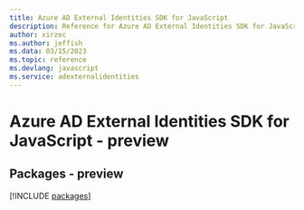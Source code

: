 ```yaml
---
title: Azure AD External Identities SDK for JavaScript
description: Reference for Azure AD External Identities SDK for JavaScript
author: xirzec
ms.author: jeffish
ms.data: 03/15/2023
ms.topic: reference
ms.devlang: javascript
ms.service: adexternalidentities
---
```

# Azure AD External Identities SDK for JavaScript - preview
## Packages - preview
[!INCLUDE [packages](ad-external-identities-index.md)]